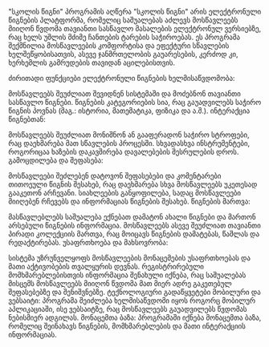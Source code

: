 "სკოლის წიგნი" პროგრამის აღწერა
"სკოლის წიგნი" არის ელექტრონული წიგნების პლატფორმა, რომელიც საშუალებას აძლევს მოსწავლეებს მიიღონ წვდომა თავიანთი სასწავლო მასალების ელექტრონულ ვერსიებზე, რაც ხელს უშლის მძიმე ჩანთების ტარების საჭიროებას. ეს პროგრამა შექმნილია მოსწავლეების კომფორტისა და ეფექტური სწავლების ხელშეწყობისათვის, ასევე ჯანმრთელობის გაუარესების, კერძოდ კი, ხერხემლის გამრუდების თავიდან აცილებისთვის.

ძირითადი ფუნქციები
ელექტრონული წიგნების ხელმისაწვდომობა:

მოსწავლეებს შეუძლიათ შევიდნენ სისტემაში და მოძებნონ თავიანთი სასწავლო წიგნები.
წიგნების კატეგორიების სია, რაც გაუადვილებს საჭირო წიგნის პოვნას (მაგ.: ისტორია, მათემატიკა, ფიზიკა და ა.შ.).
ინტერაქცია წიგნებთან:

მოსწავლეებს შეუძლიათ მონიშნონ ან გააფერადონ საჭირო სტროფები, რაც დაეხმარება მათ სწავლების პროცესში.
სხვადასხვა ინსტრუმენტები, როგორიცაა ხაზების დაკავშირება დავალებების შესრულების დროს.
გამოცდილება და შეფასება:

მოსწავლეები შეძლებენ დატოვონ შეფასებები და კომენტარები თითოეული წიგნის შესახებ, რაც დაეხმარება სხვა მოსწავლეებს უკეთესად გააკეთონ არჩევანი.
სიახლეების განყოფილება, სადაც მოსწავლეები მიიღებენ რჩევებს და ინფორმაციას წიგნების შესახებ.
წიგნების მართვა:

მასწავლებლებს საშუალება ექნებათ დამატონ ახალი წიგნები და მართონ არსებული წიგნების ინფორმაცია.
მოსწავლეებს ასევე შეუძლიათ თავიანთი პირადი კოლექციის მართვა, რაც მოიცავს წიგნების დამატებას, წაშლას და რედაქტირებას.
უსაფრთხოება და მახსოვრობა:

სისტემა უზრუნველყოფს მოსწავლეების მონაცემების უსაფრთხოებას და მათი აქტივობების თვალყურის დევნას.
რეგისტრირებული მომხმარებლებისთვის ინფორმაცია შენახული იქნება, რაც საშუალებას მისცემს მოსწავლეებს მიიღონ წვდომა მათ მიერ ადრე გაკეთებულ შეფასებებზე და შენიშვნებზე.
ტექნოლოგიური გადაწყვეტები
მობილური და ვებსაიტი: პროგრამა შეიძლება ხელმისაწვდომი იყოს როგორც მობილურ აპლიკაციაში, ისე ვებსაიტზე, რაც მოსწავლეებს გაუადვილებს წვდომას ნებისმიერ ადგილას.
მონაცემთა ბაზა: პროგრამაში იქნება მონაცემთა ბაზა, რომელიც შეინახავს წიგნების, მომხმარებლების და მათი ინტერაქციის ინფორმაციას.
